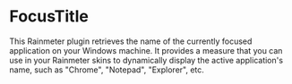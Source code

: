 # FocusTitle
This Rainmeter plugin retrieves the name of the currently focused application on your Windows machine. It provides a measure that you can use in your Rainmeter skins to dynamically display the active application's name, such as "Chrome", "Notepad", "Explorer", etc.
